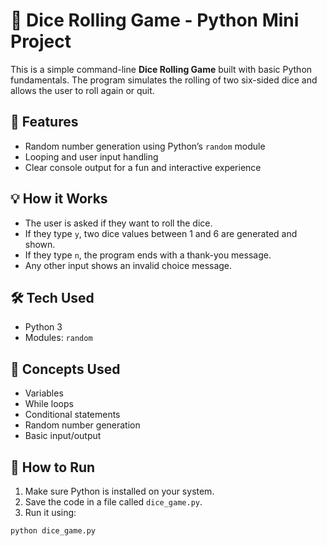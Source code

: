 # 🎲 Dice Rolling Game - Python Mini Project

This is a simple command-line **Dice Rolling Game** built with basic Python fundamentals. The program simulates the rolling of two six-sided dice and allows the user to roll again or quit.

## 📌 Features
- Random number generation using Python’s `random` module
- Looping and user input handling
- Clear console output for a fun and interactive experience

## 💡 How it Works
- The user is asked if they want to roll the dice.
- If they type `y`, two dice values between 1 and 6 are generated and shown.
- If they type `n`, the program ends with a thank-you message.
- Any other input shows an invalid choice message.

## 🛠️ Tech Used
- Python 3
- Modules: `random`

## 🧠 Concepts Used
- Variables
- While loops
- Conditional statements
- Random number generation
- Basic input/output

## 🚀 How to Run
1. Make sure Python is installed on your system.
2. Save the code in a file called `dice_game.py`.
3. Run it using:

```bash
python dice_game.py
